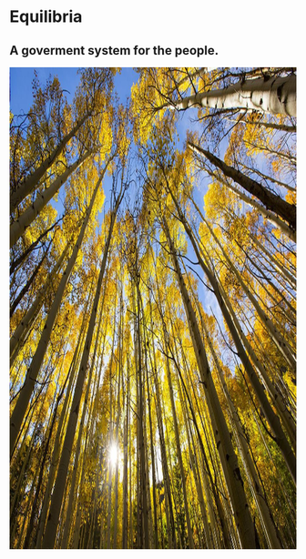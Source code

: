 <html>  
    <head>
     <link rel="stylesheet" href="main.css">
    </head>   
    <body>
        <h1>Equilibria</h1>
        <h2>A goverment system for the people.</h2>
        <img src="img/temp1.jpg"  width="1280" height="847">
    </body>    
</html>